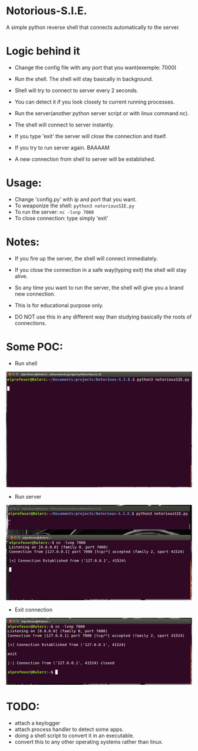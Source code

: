 # Notorious-S.I.E.

A simple python reverse shell that connects automatically to the server.

# Logic behind it

- Change the config file with any port that you want(exemple: 7000)
- Run the shell. The shell will stay basically in background.
- Shell will try to connect to server every 2 seconds.
- You can detect it if you look closely to current running processes.

- Run the server(another python server script or with linux command nc).
- The shell will connect to server instantly.
- If you type 'exit' the server will close the connection and itself.
- If you try to run server again. BAAAAM
- A new connection from shell to server will be established.


# Usage: 

- Change 'config.py' with ip and port that you want.
- To weaponize the shell: ```python3 notoriousSIE.py```
- To run the server: ```nc -lvnp 7000```
- To close connection: type simply 'exit'

# Notes:

- If you fire up the server, the shell will connect immediately.
- If you close the connection in a safe way(typing exit) the shell will stay alive.
- So any time you want to run the server, the shell will give you a brand new connection.

- This is for educational purpose only.
- DO NOT use this in any different way than studying basically the roots of connections.

# Some POC:

- Run shell

![alt text](images_readme/sie.png)

- Run server

![alt text](images_readme/connection.png)

- Exit connection

![alt text](images_readme/exit.png)

# TODO:

- attach a keylogger
- attach process handler to detect some apps.
- doing a shell script to convert it in an executable.
- convert this to any other operating systems rather than linux.
